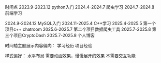时间点 2023.9-2023.12 python入门
2024.4-2024.7 爬虫学习
2024.7-2024.8 前端学习

2024.9-2024.12 MySQL入门
2024.11-2025.4 C++学习
2025.4-2025.5 第一个项目c++ chatroom
2025.6-2025.7 第二个项目数据爬虫工具
2025.7-2025.8 第三个项目CryptoDash
2025.7-2025.8 个人博客


时间轴主题展示内容偏向：
学习经历
项目经验

样式偏好：
水平布局
需要动画效果，慢慢展开的效果
不需要交互功能